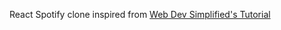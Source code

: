 React Spotify clone inspired from [Web Dev Simplified's Tutorial](https://www.youtube.com/watch?v=Xcet6msf3eE&list=PLZlA0Gpn_vH8DWL14Wud_m8NeNNbYKOkj&index=21&ab_channel=WebDevSimplified)